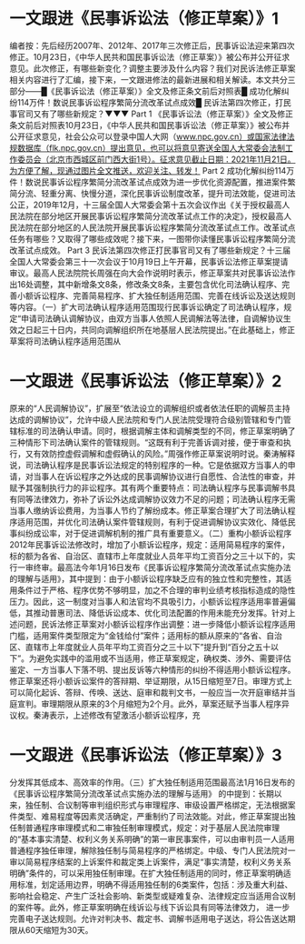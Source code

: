 # 一文跟进《民事诉讼法（修正草案）》1

编者按：先后经历2007年、2012年、2017年三次修正后，民事诉讼法迎来第四次修正。10月23日，《中华人民共和国民事诉讼法（修正草案）》被公布并公开征求意见。此次修正，有哪些新变化？调整主要涉及什么内容？我们对民诉法修正草案相关内容进行了汇编，接下来，一文跟进修法的最新进展和相关解读。本文共分三部分——█《民事诉讼法（修正草案）》全文及修正条文前后对照表█ 成功化解纠纷114万件！数说民事诉讼程序繁简分流改革试点成效█ 民诉法第四次修正，打民事官司又有了哪些新规定？▼▼▼ Part 1 《民事诉讼法（修正草案）》全文及修正条文前后对照表10月23日，《中华人民共和国民事诉讼法（修正草案）》被公布并公开征求意见，社会公众可以登录中国人大网（www.npc.gov.cn）或国家法律法规数据库（flk.npc.gov.cn）提出意见，也可以将意见寄送全国人大常委会法制工作委员会（北京市西城区前门西大街1号）。征求意见截止日期：2021年11月21日。为方便了解，现通过图片全文推送，欢迎关注、转发！ Part 2 成功化解纠纷114万件！数说民事诉讼程序繁简分流改革试点成效为进一步优化资源配置，推进案件繁简分流、轻重分离、快慢分道，深化民事诉讼制度改革，提升司法效能，促进司法公正，2019年12月，十三届全国人大常委会第十五次会议作出《关于授权最高人民法院在部分地区开展民事诉讼程序繁简分流改革试点工作的决定》，授权最高人民法院在部分地区的人民法院开展民事诉讼程序繁简分流改革试点工作。改革试点任务有哪些？又取得了哪些成效呢？接下来，一图带你读懂民事诉讼程序繁简分流改革试点成效。 Part 3 民诉法第四次修正打民事官司又有了哪些新规定？十三届全国人大常委会第三十一次会议于10月19日上午开幕，民事诉讼法修正草案提请审议。最高人民法院院长周强在向大会作说明时表示，修正草案共对民事诉讼法作出16处调整，其中新增条文8条，修改条文8条，主要包含优化司法确认程序、完善小额诉讼程序、完善简易程序、扩大独任制适用范围、完善在线诉讼及送达规则等内容。（一）扩大司法确认程序适用范围现行民事诉讼确定了司法确认程序，规定“申请司法确认调解协议，由双方当事人依照人民调解法等法律，自调解协议生效之日起三十日内，共同向调解组织所在地基层人民法院提出。”在此基础上，修正草案将司法确认程序适用范围从

# 一文跟进《民事诉讼法（修正草案）》2

原来的“人民调解协议”，扩展至“依法设立的调解组织或者依法任职的调解员主持达成的调解协议”，允许中级人民法院和专门人民法院受理符合级别管辖和专门管辖标准的司法确认申请。同时，根据调解主体和调解类型的不同，修正草案明确了三种情形下司法确认案件的管辖规则。“这既有利于完善诉调对接，便于审查和执行，又有效防控虚假调解和虚假确认的风险。”周强作修正草案说明时说。秦涛解释说，司法确认程序是民事诉讼法规定的特别程序的一种。它是依据双方当事人的申请，对当事人在诉讼程序之外达成的民事调解协议进行自愿性、合法性的审查，并赋予其强制执行力的非讼程序。其有两个重要特点：司法确认程序与民事调解书具有同等法律效力，弥补了诉讼外达成调解协议效力不足的问题；司法确认程序无需当事人缴纳诉讼费用，为当事人节约了解纷成本。修正草案合理扩大了司法确认程序适用范围，并优化司法确认案件管辖规则，有利于促进调解协议实效化、降低民事纠纷成讼率，对于促进调解机制的推广具有重要意义。（二）重构小额诉讼程序2012年民事诉讼法修改时，增加了小额诉讼程序，规定：适用简易程序的案件，标的额为各省、自治区、直辖市上年度就业人员年平均工资百分之三十以下的，实行一审终审。最高法今年1月16日发布《民事诉讼程序繁简分流改革试点实施办法的理解与适用》，其中提到：由于小额诉讼程序缺乏应有的独立性和完整性，其适用条件过于严格、程序优势不够明显，加之不合理的审判业绩考核指标造成的隐性压力。因此，这一制度对当事人和法官均不具吸引力，小额诉讼程序适用率普遍偏低，其推动普惠司法、降低诉讼成本、优化司法配置的作用未能充分发挥。针对上述问题，民诉法修正草案对小额诉讼程序作出调整：进一步降低小额诉讼程序适用门槛，适用案件类型限定为“金钱给付”案件；适用标的额从原来的“各省、自治区、直辖市上年度就业人员年平均工资百分之三十以下”提升到“百分之五十以下”。为避免实践中的滥用或不当适用，修正草案规定，确权类、涉外、需要评估鉴定、一方当事人下落不明、提出反诉等六种情形的纠纷不得适用小额诉讼程序。修正草案还将小额诉讼案件的答辩期、举证期限，从15日缩短至7日。审理方式上可以简化起诉、答辩、传唤、送达、庭审和裁判文书，一般应当一次开庭审结并当庭宣判。审理期限从原来的3个月缩短为2个月。此外，草案还赋予当事人程序异议权。秦涛表示，上述修改有望激活小额诉讼程序，充

# 一文跟进《民事诉讼法（修正草案）》3

分发挥其低成本、高效率的作用。（三）扩大独任制适用范围最高法1月16日发布的 《民事诉讼程序繁简分流改革试点实施办法的理解与适用》 的中提到：长期以来，独任制、合议制等审判组织形式与审理程序、审级设置严格绑定，无法根据案件类型、难易程度等因素灵活确定，严重制约了司法效能。对此，修正草案提出独任制普通程序审理模式和二审独任制审理模式，规定：对于基层人民法院审理的“基本事实清楚、权利义务关系明确”的第一审民事案件，可以由审判员一人适用普通程序独任审理，解除独任制与简易程序的严格绑定。中级、专门人民法院对一审以简易程序结案的上诉案件和裁定类上诉案件，满足“事实清楚，权利义务关系明确”条件的，可以采用独任制审理。在扩大独任制适用的同时，修正草案明确适用标准，划定适用边界，明确不得适用独任制的6类案件，包括：涉及重大利益、影响社会稳定、产生广泛社会影响、新类型或疑难复杂、法律规定应当适用合议制的案件等。此外，修正草案明确在线诉讼与线下诉讼具有同等法律效力， 进一步完善电子送达规则。允许对判决书、裁定书、调解书适用电子送达，将公告送达期限从60天缩短为30天。

